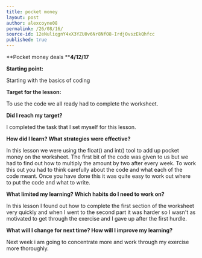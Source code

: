 ```yaml
---
title: pocket money
layout: post
author: alexcoyne08
permalink: /26/08/16/
source-id: 12eNuliqgnY4xX3YZU0v6Nr8NfO8-IrdjOvszEkQhfcc
published: true
---
```

**Pocket money deals     ****4/12/17**

**Starting point:**

Starting with the basics of coding

**Target for the lesson:**

To use the code we all ready had to complete the worksheet.

**Did I reach my target?**

I completed the task that I set myself for this lesson.

**How did I learn? What strategies were effective?**

In this lesson we were using the float() and int() tool to add up pocket money on the worksheet. The first bit of the code was given to us but we had to find out how to multiply the amount by two after every week. To work this out you had to think carefully about the code and what each of the code meant. Once you have done this it was quite easy to work out where to put the code and what to write.	

**What limited my learning? Which habits do I need to work on?**

In this lesson I found out how to complete the first section of the worksheet very quickly and when I went to the second part it was harder so I wasn't as motivated to get through the exercise and I gave up after the first hurdle.  

**What will I change for next time? How will I improve my learning?**

Next week i am going to concentrate more and work through my exercise more thoroughly.


